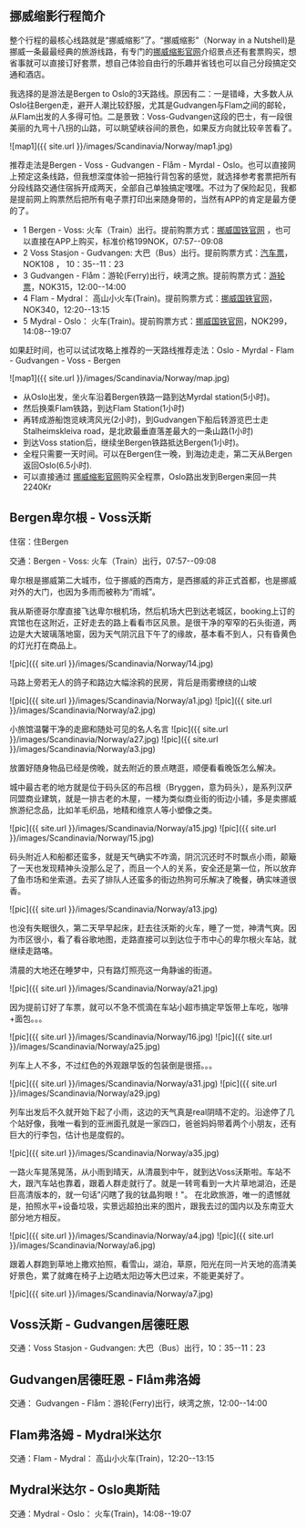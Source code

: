 
## 挪威缩影行程简介

整个行程的最核心线路就是“挪威缩影”了。“挪威缩影”（Norway in a Nutshell)是挪威一条最最经典的旅游线路，有专门的[挪威缩影官网](http://www.norwaynutshell.com)介绍景点还有套票购买，想省事就可以直接订好套票，想自己体验自由行的乐趣并省钱也可以自己分段搞定交通和酒店。

我选择的是游法是Bergen to Oslo的3天路线。原因有二：一是错峰，大多数人从Oslo往Bergen走，避开人潮比较舒服，尤其是Gudvangen与Flam之间的邮轮，从Flam出发的人多得可怕。二是景致：Voss-Gudvangen这段的巴士，有一段很美丽的九弯十八拐的山路，可以眺望峡谷间的景色，如果反方向就比较辛苦看了。

![map1]({{ site.url }}/images/Scandinavia/Norway/map1.jpg)

推荐走法是Bergen - Voss - Gudvangen - Flåm - Myrdal - Oslo。也可以直接网上预定这条线路，但我想深度体验一把独行背包客的感觉，就选择参考套票把所有分段线路交通住宿拆开成两天，全部自己单独搞定嘿嘿。不过为了保险起见，我都是提前网上购票然后把所有电子票打印出来随身带的，当然有APP的肯定是最方便的了。

- 1 Bergen - Voss: 火车（Train）出行。提前购票方式：[挪威国铁官网](www.nsb.no) ，也可以直接在APP上购买，标准价格199NOK，07:57--09:08
- 2 Voss Stasjon - Gudvangen: 大巴（Bus）出行。提前购票方式：[汽车票](https://www.nor-way.no/nb-NO )，NOK108 ， 10：35--11：23 
- 3 Gudvangen - Flåm：游轮(Ferry)出行，峡湾之旅。提前购票方式：[游轮票]( https://www.norwaysbest.com/things-to-do/fjords/fjord-cruise-naeroyfjord/ )，NOK315，12:00--14:00
- 4 Flam - Mydral： 高山小火车(Train)。提前购票方式：[挪威国铁官网](www.nsb.no)，NOK340，12:20--13:15
- 5 Mydral - Oslo： 火车(Train)。提前购票方式：[挪威国铁官网](www.nsb.no)，NOK299，14:08--19:07


如果赶时间，也可以试试攻略上推荐的一天路线推荐走法：Oslo - Myrdal - Flam - Gudvangen - Voss - Bergen

![map1]({{ site.url }}/images/Scandinavia/Norway/map.jpg)

- 从Oslo出发，坐火车沿着Bergen铁路一路到达Myrdal station(5小时)。
- 然后换乘Flam铁路，到达Flam Station(1小时)
- 再转成游船饱览峡湾风光(2小时)，到Gudvangen下船后转游览巴士走Stalheimskleiva road，是北欧最垂直落差最大的一条山路(1小时)
- 到达Voss station后，继续坐Bergen铁路抵达Bergen(1小时)。
- 全程只需要一天时间。可以在Bergen住一晚，到海边走走，第二天从Bergen返回Oslo(6.5小时).
- 可以直接通过 [挪威缩影官网](http://www.norwaynutshell.com)购买全程票，Oslo路出发到Bergen来回一共2240Kr


## Bergen卑尔根 - Voss沃斯

住宿：住Bergen

交通：Bergen - Voss: 火车（Train）出行，07:57--09:08

卑尔根是挪威第二大城市，位于挪威的西南方，是西挪威的非正式首都，也是挪威对外的大门，也因为多雨而被称为“雨城”。

我从斯德哥尔摩直接飞达卑尔根机场，然后机场大巴到达老城区，booking上订的宾馆也在这附近，正好走去的路上看看市区风景。是很干净的窄窄的石头街道，两边是大大玻璃落地窗，因为天气阴沉且下午了的缘故，基本看不到人，只有昏黄色的灯光打在商品上。

![pic]({{ site.url }}/images/Scandinavia/Norway/14.jpg)

马路上旁若无人的鸽子和路边大幅涂鸦的民房，背后是雨雾缭绕的山坡

![pic]({{ site.url }}/images/Scandinavia/Norway/a1.jpg)
![pic]({{ site.url }}/images/Scandinavia/Norway/a2.jpg)

小旅馆温馨干净的走廊和随处可见的名人名言
![pic]({{ site.url }}/images/Scandinavia/Norway/a27.jpg)
![pic]({{ site.url }}/images/Scandinavia/Norway/a3.jpg)

放置好随身物品已经是傍晚，就去附近的景点瞎逛，顺便看看晚饭怎么解决。

城中最古老的地方就是位于码头区的布吕根（Bryggen，意为码头），是系列汉萨同盟商业建筑，就是一排古老的木屋，一楼为类似商业街的街边小铺，多是卖挪威旅游纪念品，比如羊毛织品，地精和维京人等小塑像之类。

![pic]({{ site.url }}/images/Scandinavia/Norway/a15.jpg)
![pic]({{ site.url }}/images/Scandinavia/Norway/15.jpg)

码头附近人和船都还蛮多，就是天气确实不咋滴，阴沉沉还时不时飘点小雨，颠簸了一天也发现精神头没那么足了，而且一个人的关系，安全还是第一位，所以放弃了鱼市场和坐索道。去买了排队人还蛮多的街边热狗可乐解决了晚餐，确实味道很香。

![pic]({{ site.url }}/images/Scandinavia/Norway/a13.jpg)

也没有失眠很久，第二天早早起床，赶去往沃斯的火车，睡了一觉，神清气爽。因为市区很小，看了看谷歌地图，走路直接可以到达位于市中心的卑尔根火车站，就继续走路咯。

清晨的大地还在睡梦中，只有路灯照亮这一角静谧的街道。

![pic]({{ site.url }}/images/Scandinavia/Norway/a21.jpg)

因为提前订好了车票，就可以不急不慌滴在车站小超市搞定早饭带上车吃，咖啡+面包。。。

![pic]({{ site.url }}/images/Scandinavia/Norway/16.jpg)
![pic]({{ site.url }}/images/Scandinavia/Norway/a25.jpg)

列车上人不多，不过红色的外观跟早饭的包装倒是很搭。。。

![pic]({{ site.url }}/images/Scandinavia/Norway/a31.jpg)
![pic]({{ site.url }}/images/Scandinavia/Norway/a29.jpg)

列车出发后不久就开始下起了小雨，这边的天气真是real阴晴不定的。沿途停了几个站好像，我唯一看到的亚洲面孔就是一家四口，爸爸妈妈带着两个小朋友，还有巨大的行李包，估计也是度假的。

![pic]({{ site.url }}/images/Scandinavia/Norway/a35.jpg)

一路火车晃荡晃荡，从小雨到晴天，从清晨到中午，就到达Voss沃斯啦。车站不大，跟汽车站也靠着，跟着人群走就行了。就是一转弯看到一大片草地湖泊，还是巨高清版本的，就一句话"闪瞎了我的钛晶狗眼！"。
在北欧旅游，唯一的遗憾就是，拍照水平+设备垃圾，实景远超拍出来的图片，跟我去过的国内以及东南亚大部分地方相反。

![pic]({{ site.url }}/images/Scandinavia/Norway/a4.jpg)
![pic]({{ site.url }}/images/Scandinavia/Norway/a6.jpg)

跟着人群跑到草地上撒欢拍照，看雪山，湖泊，草原，阳光在同一片天地的高清美好景色，累了就瘫在椅子上边晒太阳边等大巴过来，不能更美好了。

![pic]({{ site.url }}/images/Scandinavia/Norway/a7.jpg)

## Voss沃斯 - Gudvangen居德旺恩

交通：Voss Stasjon - Gudvangen: 大巴（Bus）出行，10：35--11：23 

## Gudvangen居德旺恩 - Flåm弗洛姆

交通： Gudvangen - Flåm：游轮(Ferry)出行，峡湾之旅，12:00--14:00

## Flam弗洛姆 - Mydral米达尔

交通：Flam - Mydral： 高山小火车(Train)，12:20--13:15

## Mydral米达尔 - Oslo奥斯陆

交通：Mydral - Oslo： 火车(Train)，14:08--19:07
